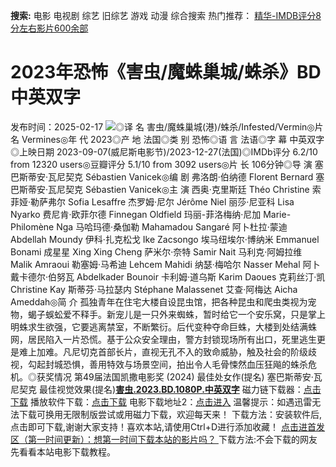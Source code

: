 **搜索:** 电影 电视剧 综艺 旧综艺 游戏 动漫 综合搜索 热门推荐： [精华-IMDB评分8分左右影片600余部](https://www.dytt8.com/html/gndy/jddy/20160320/50510.html)
# 2023年恐怖《害虫/魔蛛巢城/蛛杀》BD中英双字
发布时间：2025-02-17 
![](https://img9.doubanio.com/view/photo/l_ratio_poster/public/p2901372689.jpg)◎译 名 害虫/魔蛛巢城(港)/蛛杀/Infested/Vermin◎片 名 Vermines◎年 代 2023◎产 地 法国◎类 别 恐怖◎语 言 法语◎字 幕 中英双字◎上映日期 2023-09-07(威尼斯电影节)/2023-12-27(法国)◎IMDb评分 6.2/10 from 12320 users◎豆瓣评分 5.1/10 from 3092 users◎片 长 106分钟◎导 演 塞巴斯蒂安·瓦尼契克 Sébastien Vanicek◎编 剧 弗洛朗·伯纳德 Florent Bernard 塞巴斯蒂安·瓦尼契克 Sébastien Vanicek◎主 演 西奥·克里斯廷 Théo Christine 索菲娅·勒萨弗尔 Sofia Lesaffre 杰罗姆·尼尔 Jérôme Niel 丽莎·尼亚科 Lisa Nyarko 费尼肯·欧菲尔德 Finnegan Oldfield 玛丽-菲洛梅纳·尼加 Marie-Philomène Nga 马哈玛德·桑伽勒 Mahamadou Sangaré 阿卜杜拉·蒙迪 Abdellah Moundy 伊科·扎克松戈 Ike Zacsongo 埃马纽埃尔·博纳米 Emmanuel Bonami 成星星 Xing Xing Cheng 萨米尔·奈特 Samir Nait 马利克·阿姆拉维 Malik Amraoui 勒塞姆·马希迪 Lehcem Mahidi 纳瑟·梅哈尔 Nasser Mehal 阿卜戴卡德尔·伯努瓦 Abdelkader Bounoir 卡利姆·道乌斯 Karim Daoues 克莉丝汀·凯 Christine Kay 斯蒂芬·马拉瑟内 Stéphane Malassenet 艾查·阿梅达 Aicha Ameddah◎简 介 孤独青年在住宅大楼自设昆虫馆，把各种昆虫和爬虫类视为宠物，蝎子蜈蚣爱不释手。新宠儿是一只外来蜘蛛，暂时给它一个安乐窝，只是掌上明蛛求生欲强，它要逃离禁室，不断繁衍。后代变种夺命巨蛛，大楼到处结满蛛网，居民陷入一片恐慌。基于公众安全理由，警方封锁现场所有出口，死里逃生更是难上加难。凡尼切克首部长片，直视无孔不入的致命威胁，触及社会的阶级歧视，勾起封城恐惧，善用特效与场景空间，拍出令人毛骨悚然血压狂飚的蛛杀危机。◎获奖情况 第49届法国凯撒电影奖 (2024) 最佳处女作(提名) 塞巴斯蒂安·瓦尼契克 最佳视觉效果(提名)[**害虫.2023.BD.1080P.中英双字**](magnet:?xt=urn:btih:ba28ba885e6729bbded70bb6da88a726a53d2ac6&dn=%e9%98%b3%e5%85%89%e7%94%b5%e5%bd%b1dygod.org.%e5%ae%b3%e8%99%ab.2023.BD.1080P.%e4%b8%ad%e8%8b%b1%e5%8f%8c%e5%ad%97.mkv&tr=udp%3a%2f%2ftracker.opentrackr.org%3a1337%2fannounce&tr=udp%3a%2f%2fexodus.desync.com%3a6969%2fannounce) 磁力链下载器：[点击下载](https://dygod.org/js/bt.htm "qBittorrent") 播放软件下载：[点击下载](https://dygod.org/js/player.htm "PotPlayer") 电影下载地址2：[点击进入](https://dygod.org/ "阳光电影") 温馨提示：如遇迅雷无法下载可换用无限制版尝试或用磁力下载，欢迎每天来！  下载方法：安装软件后,点击即可下载,谢谢大家支持！喜欢本站,请使用Ctrl+D进行添加收藏！ [点击进首发区（第一时间更新）：想第一时间下载本站的影片吗？ ](https://www.ygdy8.net/)下载方法:不会下载的网友先看看本站电影下载教程。